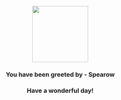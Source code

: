 <p align="center">
    <img src="https://raw.githubusercontent.com/PokeAPI/sprites/master/sprites/pokemon/21.png" width="150" height="150">
</p>
<h3 align="center">You have been greeted by - <b>Spearow</b></h3>
<h3 align="center">Have a wonderful day!</h3>
